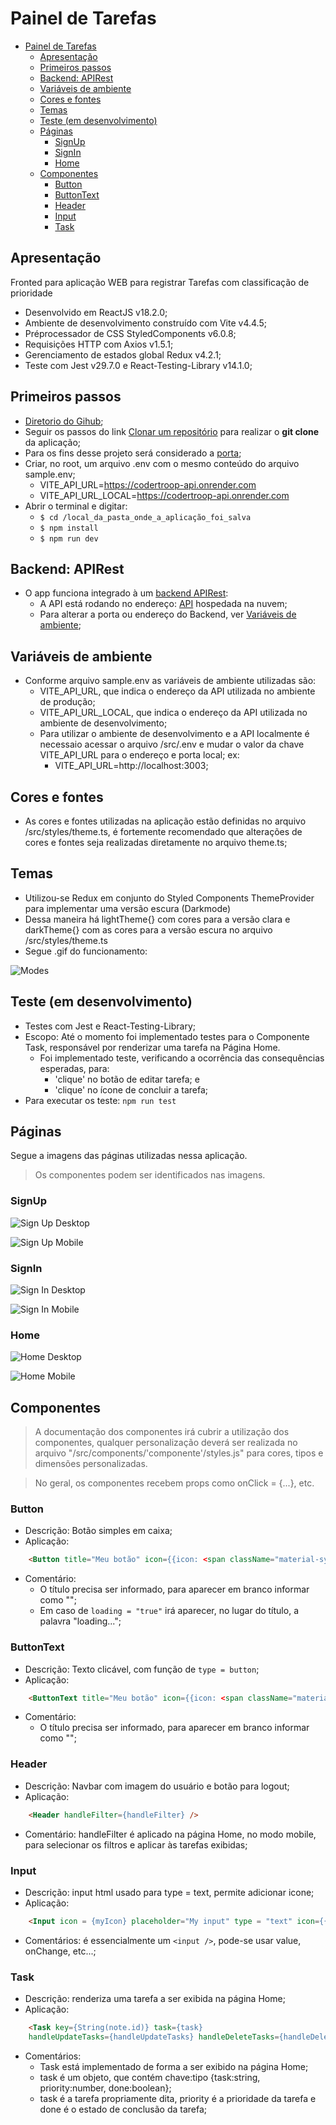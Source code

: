 # Painel de Tarefas

- [Painel de Tarefas](#painel-de-tarefas)
  - [Apresentação](#apresentação)
  - [Primeiros passos](#primeiros-passos)
  - [Backend: APIRest](#backend-apirest)
  - [Variáveis de ambiente](#variáveis-de-ambiente)
  - [Cores e fontes](#cores-e-fontes)
  - [Temas](#temas)
  - [Teste (em desenvolvimento)](#teste-em-desenvolvimento)
  - [Páginas](#páginas)
    - [SignUp](#signup)
    - [SignIn](#signin)
    - [Home](#home)
  - [Componentes](#componentes)
    - [Button](#button)
    - [ButtonText](#buttontext)
    - [Header](#header)
    - [Input](#input)
    - [Task](#task)


## Apresentação

Fronted para aplicação WEB para registrar Tarefas com classificação de prioridade

- Desenvolvido em ReactJS v18.2.0;
- Ambiente de desenvolvimento construído com Vite v4.4.5;
- Préprocessador de CSS StyledComponents v6.0.8;
- Requisições HTTP com Axios v1.5.1;
- Gerenciamento de estados global Redux v4.2.1;
- Teste com Jest v29.7.0 e React-Testing-Library v14.1.0;

## Primeiros passos

- [Diretorio do Gihub](https://github.com/pedromsra/CoderTroop_FE);
- Seguir os passos do link [Clonar um repositório](https://docs.github.com/pt/repositories/creating-and-managing-repositories/cloning-a-repository) para realizar o **git clone** da aplicação;
- Para os fins desse projeto será considerado a [porta](http://localhost:3009);
- Criar, no root, um arquivo .env com o mesmo conteúdo do arquivo sample.env;
  - VITE_API_URL=https://codertroop-api.onrender.com
  - VITE_API_URL_LOCAL=https://codertroop-api.onrender.com
- Abrir o terminal e digitar:
  - `$ cd /local_da_pasta_onde_a_aplicação_foi_salva`
  - `$ npm install`
  - `$ npm run dev`

## Backend: APIRest

- O app funciona integrado à um [backend APIRest](https://github.com/pedromsra/CoderTroop_API):
  - A API está rodando no endereço: [API](https://codertroop-api.onrender.com) hospedada na nuvem;
  - Para alterar a porta ou endereço do Backend, ver [Variáveis de ambiente](#variáveis-de-ambiente);

## Variáveis de ambiente

- Conforme arquivo sample.env as variáveis de ambiente utilizadas são:
  - VITE_API_URL, que indica o endereço da API utilizada no ambiente de produção;
  - VITE_API_URL_LOCAL, que indica o endereço da API utilizada no ambiente de desenvolvimento;
  - Para utilizar o ambiente de desenvolvimento e a API localmente é necessaio acessar o arquivo /src/.env e mudar o valor da chave VITE_API_URL para o endereço e porta local; ex:
    - VITE_API_URL=http://localhost:3003;

## Cores e fontes

- As cores e fontes utilizadas na aplicação estão definidas no arquivo /src/styles/theme.ts, é fortemente recomendado que alterações de cores e fontes seja realizadas diretamente no arquivo theme.ts;

## Temas

- Utilizou-se Redux em conjunto do Styled Components ThemeProvider para implementar uma versão escura (Darkmode)
- Dessa maneira há lightTheme{} com cores para a versão clara e darkTheme{} com as cores para a versão escura no arquivo /src/styles/theme.ts
- Segue .gif do funcionamento:

![Modes](src/assets/readme/darklightmode.gif)

## Teste (em desenvolvimento)

- Testes com Jest e React-Testing-Library;
- Escopo: Até o momento foi implementado testes para o Componente Task, responsável por renderizar uma tarefa na Página Home.
  - Foi implementado teste, verificando a ocorrência das consequências esperadas, para:
    - 'clique' no botão de editar tarefa; e
    - 'clique' no ícone de concluir a tarefa;
- Para executar os teste: `npm run test`

## Páginas

Segue a imagens das páginas utilizadas nessa aplicação.

> Os componentes podem ser identificados nas imagens.

### SignUp

![Sign Up Desktop](src/assets/readme/signUpDesktop.png)

![Sign Up Mobile](src/assets/readme/signUpMobile.png)

### SignIn

![Sign In Desktop](src/assets/readme/signInDesktop.png)

![Sign In Mobile](src/assets/readme/signInMobile.png)

### Home

![Home Desktop](src/assets/readme/homeDesktop.png)

![Home Mobile](src/assets/readme/homeMobile.png)

## Componentes

> A documentação dos componentes irá cubrir a utilização dos componentes, qualquer personalização deverá ser realizada no arquivo "/src/components/'componente'/styles.js" para cores, tipos e dimensões personalizadas. 

> No geral, os componentes recebem props como onClick = {...}, etc. 

### Button

- Descrição: Botão simples em caixa;
- Aplicação:

```html
    <Button title="Meu botão" icon={{icon: <span className="material-symbols-outlined">exemple</span>}} loading outlined />
```

- Comentário:
  - O título precisa ser informado, para aparecer em branco informar como "";
  - Em caso de ```loading = "true"``` irá aparecer, no lugar do título, a palavra "loading...";

### ButtonText

- Descrição: Texto clicável, com função de ```type = button```;
- Aplicação:

```html
    <ButtonText title="Meu botão" icon={{icon: <span className="material-symbols-outlined">exemple</span>}} />
```

- Comentário:
  - O título precisa ser informado, para aparecer em branco informar como "";

### Header

- Descrição: Navbar com imagem do usuário e botão para logout;
- Aplicação:

```html
    <Header handleFilter={handleFilter} />
```

- Comentário: handleFilter é aplicado na página Home, no modo mobile, para selecionar os filtros e aplicar às tarefas exibidas;

### Input

- Descrição: input html usado para type = text, permite adicionar icone;
- Aplicação:

```html
    <Input icon = {myIcon} placeholder="My input" type = "text" icon={{icon: <span className="material-symbols-outlined">exemple</span>}} />
```

- Comentários: é essencialmente um ```<input />```, pode-se usar value, onChange, etc...;

### Task

- Descrição: renderiza uma tarefa a ser exibida na página Home;
- Aplicação:

```html
    <Task key={String(note.id)} task={task} 
    handleUpdateTasks={handleUpdateTasks} handleDeleteTasks={handleDeleteTasks} />
```

- Comentários:
  - Task está implementado de forma a ser exibido na página Home;
  - task é um objeto, que contém chave:tipo {task:string, priority:number, done:boolean};
  - task é a tarefa propriamente dita, priority é a prioridade da tarefa e done é o estado de conclusão da tarefa;